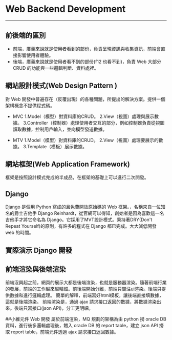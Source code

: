 # Web Backend Development
---
## 前後端的區別 
* 前端，廣義來說就是使用者看到的部份，負責呈現資訊與收集資訊，前端會直接影響使用者體驗。
* 後端，廣義來說就是使用者看不到的部份(f12 也看不到)，負責 Web 大部分 CRUD 的功能與一些邏輯判斷、資料處裡。

## 網站設計模式(Web Design Pattern )
對 Web 開發中普遍存在（反覆出現）的各種問題，所提出的解決方案。提供一個架構概念不提供程式碼。
* MVC
1.Model（模型）對資料庫的CRUD。
2.View（視圖）處理與展示數據。
3.Controller（控制器）處理使用者交互的部分，例如控制器負責從視圖讀取數據，控制用戶輸入，並向模型發送數據。

* MTV
1.Model（模型）對資料庫的CRUD。
2.View（視圖）處理要展示的數據。
3.Template（模板）展示數據。
## 網站框架(Web Application Framework)
框架是按照設計模式完成的半成品，在框架的基礎上可以進行二次開發。
## Django
Django 是個用 Python 寫成的且免費開放原始碼的 Web 框架。，名稱來自一位知名的爵士吉他手 Django Reinhardt，從官網可以得知，創始者是因為喜歡這一名吉他手才將它命名為 Django。它採用了MVT設計模式。秉持著DRY(Don't Repeat Yourself)的原則，有許多的程式在 Django 都已完成。大大減低開發 web 的時間。
## 實際演示 Django 開發

## 前端渲染與後端渲染
前端沒興起之前，網頁的展示大都是後端渲染，也就是服務器渲染。隨著前端行業的發展，前端的工作越來越精細。前後端開始分離，前端只關注ui渲染。後端只提供數據和進行邏輯處理。
簡單的解釋，前端寫好html模板，讓後端直接填數據，這就是後端渲染。
前端渲染是，通過 ajax 請求接口返回的數據，將數據渲染出來。後端只寫接口(json API)，分工更明細。

##小維元件 Web 開發
屬於前端渲染，MQ 規劃的架構為由 python 撈 oracle DB 資料，進行後多邏輯處理後，餵入 oracle DB 的 report table，建立 json API 撈取 report table，前端元件透過 ajax 請求接口返回數據。